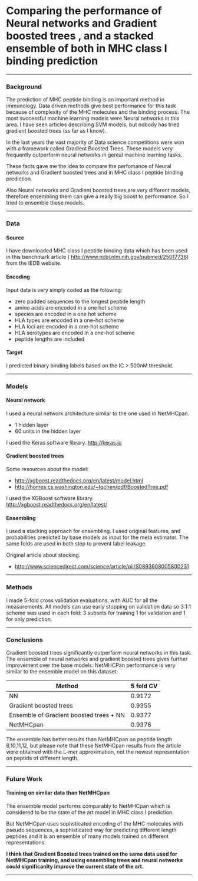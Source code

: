 # Comparing the performance of Neural networks and Gradient boosted trees  , and a stacked ensemble of both in MHC class I binding prediction


---
### Background

The prediction of MHC peptide binding is an important method in immunology. Data driven methods give best performance for this task because of complexity of the MHC molecules and the binding process. The most successful machine learning models were Neural networks in this area.  I have seen articles describing SVM models, but nobody has tried gradient boosted trees (as far as I know).


In the last years the vast majority of Data science competitions were won with a framework called Gradient Boosted Trees. These models very frequently outperform neural networks in gereal machine learning tasks. 

These facts gave me the idea to compare the perfomance of  Neural networks  and Gradient boosted trees and in MHC class I peptide binding prediction.

Also Neural networks and Gradient boosted trees are very different models, therefore ensembling them can give a really big boost to performance. So I tried to ensemble these models.


----
### Data

#### Source
I have downloaded MHC class I peptide binding data which has been used in this benchmark article ( http://www.ncbi.nlm.nih.gov/pubmed/25017736)  from the IEDB website.


#### Encoding 

Input data is very simply coded as the folowing:
- zero padded sequences to the longest peptide length
- amino acids are encoded in a one hot scheme
- species are encoded in a one hot scheme
- HLA types are encoded in a one-hot scheme
- HLA loci are encoded in a one-hot scheme
- HLA serotypes are encoded in a one-hot scheme
- peptide lengths are included

#### Target 

I predicted binary binding labels based on the IC > 500nM threshold.


---

### Models

#### Neural network

I used a neural network architecture similar to the one used in NetMHCpan.
- 1 hidden layer
- 60 units in the hidden layer

I used the Keras software library. http://keras.io


#### Gradient boosted trees
Some resources about the model:
- http://xgboost.readthedocs.org/en/latest/model.html
- http://homes.cs.washington.edu/~tqchen/pdf/BoostedTree.pdf
    
I used the XGBoost software library. http://xgboost.readthedocs.org/en/latest/


#### Ensembling



I used a stacking approach for ensembling. I used original features, and probabilities predicted by base models as input for the meta estimator. The same folds are used in both step to prevent label leakage.

Original article about stacking.
- http://www.sciencedirect.com/science/article/pii/S0893608005800231




---

### Methods


I made 5-fold cross validation evaluations, with AUC for all the measurements. All models can use early stopping on validation data so 3:1:1 scheme was used in each fold: 3 subsets for training 1 for validation and 1 for only prediction.



--- 

### Conclusions


Gradient boosted trees significantly outperform neural networks in this task. The ensemble of neural networks and gradient boosted trees gives further improvement over the base models. NetMHCPan performance is very similar to the ensemble model on this dataset.


Method | 5 fold CV
--- | --- 
NN | 0.9172
Gradient boosted trees | 0.9355
Ensemble of Gradient boosted trees + NN | 0.9377
NetMHCpan | 0.9376


The ensemble has better results than NetMHCpan on peptide length 8,10,11,12, but please note that these NetMHCpan results from the article were obtained with the L-mer approximation, not the newest representation on peptids of different length.

---


### Future Work

#### Training on similar data than NetMHCpan

The ensemble model performs comparably to NetMHCpan which is considered to be the state of the art model in MHC class I prediction. 

But NetMHCpan uses sophsticated encoding of the MHC molecules with pseudo sequences, a sophisticated way for predicting different length peptides and it is an ensemble of many models trained on different representations. 

**I think that Gradient Boosted trees trained on the same data used for NetMHCpan training, and using ensembling trees and neural networks could significanlty improve the current state of the art.**



---